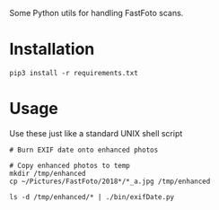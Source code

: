 Some Python utils for handling FastFoto scans.

# Installation

```shell
pip3 install -r requirements.txt
```

# Usage

Use these just like a standard UNIX shell script

```shell
# Burn EXIF date onto enhanced photos

# Copy enhanced photos to temp
mkdir /tmp/enhanced
cp ~/Pictures/FastFoto/2018*/*_a.jpg /tmp/enhanced

ls -d /tmp/enhanced/* | ./bin/exifDate.py
```